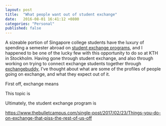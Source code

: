 ```yaml
---
layout: post
title:  "What people want out of student exchange"
date:   2016-08-01 16:41:12 +0800
categories: "Personal"
published: false
---
```


A sizeable portion of Singapore college students have the luxury of spending a semester abroad on [student exchange programs](http://www.nus.edu.sg/registrar/education-at-nus/undergraduate-education/special-undergraduate-programmes/student-exchange-programme.html), and I happened to be one of the lucky few with this opportunity to do so at KTH in Stockholm. Having gone through student exchange, and also through working on trying to connect exchange students together through [exchangebuddy](www.exchangebuddy.com), I've thought about what are some of the profiles of people going on exchange, and what they expect out of it.

First off, exchange means 

This topic is 

Ultimately, the student exchange program is 

https://www.thebulletcampus.com/single-post/2017/02/23/Things-you-do-on-exchange-that-piss-the-rest-of-us-off
